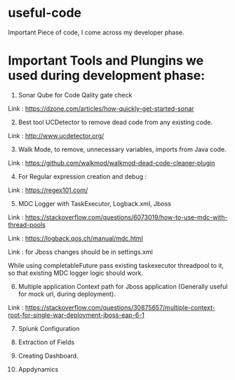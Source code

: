 # useful-code
Important Piece of code, I come across my developer phase.

# Important Tools and Plungins we used during development phase:
1. Sonar Qube for Code Qality gate check 

Link : https://dzone.com/articles/how-quickly-get-started-sonar

2. Best tool  UCDetector to remove dead code from any existing code.

Link : http://www.ucdetector.org/

3. Walk Mode, to remove, unnecessary variables, imports from Java code.

Link : https://github.com/walkmod/walkmod-dead-code-cleaner-plugin

4. For Regular expression creation and debug :

Link : https://regex101.com/

5. MDC Logger with TaskExecutor, Logback.xml, Jboss

Link : https://stackoverflow.com/questions/6073019/how-to-use-mdc-with-thread-pools

Link : https://logback.qos.ch/manual/mdc.html

Link : for Jboss changes should be in settings.xml

While using completableFuture pass existing taskexecutor threadpool to it, so that existing MDC logger logic should work.

6. Multiple application Context path for Jboss application (Generally useful for mock url, during deployment).

Link : https://stackoverflow.com/questions/30875657/multiple-context-root-for-single-war-deployment-jboss-eap-6-1

7. Splunk Configuration
 
 1. Extraction of Fields 
 
 2. Creating Dashboard.
 
8. Appdynamics
